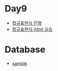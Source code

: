# Day9

- [정규표현식 진행](./regexp-tutorial_1.ipynb)
- [정규표현식-html 실습](./regexp-tuto-html.ipynb)

# Database
 - [sample]()
